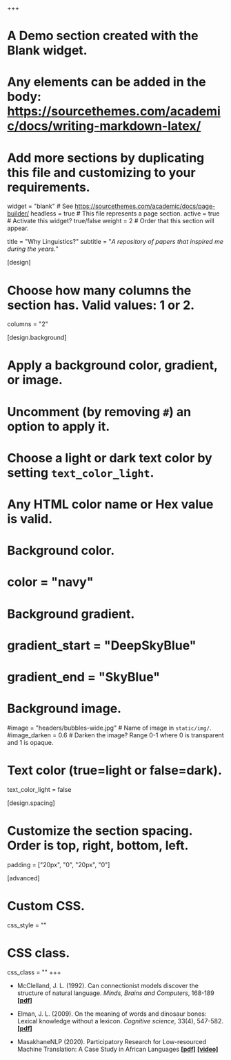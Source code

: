 +++
# A Demo section created with the Blank widget.
# Any elements can be added in the body: https://sourcethemes.com/academic/docs/writing-markdown-latex/
# Add more sections by duplicating this file and customizing to your requirements.

widget = "blank"  # See https://sourcethemes.com/academic/docs/page-builder/
headless = true  # This file represents a page section.
active = true  # Activate this widget? true/false
weight = 2  # Order that this section will appear.

title = "Why Linguistics?"
subtitle = "_A repository of papers that inspired me during the years._"

[design]
  # Choose how many columns the section has. Valid values: 1 or 2.
  columns = "2"

[design.background]
  # Apply a background color, gradient, or image.
  #   Uncomment (by removing `#`) an option to apply it.
  #   Choose a light or dark text color by setting `text_color_light`.
  #   Any HTML color name or Hex value is valid.

  # Background color.
  # color = "navy"
  
  # Background gradient.
  # gradient_start = "DeepSkyBlue"
  # gradient_end = "SkyBlue"
  
  # Background image.
  #image = "headers/bubbles-wide.jpg"  # Name of image in `static/img/`.
  #image_darken = 0.6  # Darken the image? Range 0-1 where 0 is transparent and 1 is opaque.

  # Text color (true=light or false=dark).
  text_color_light = false

[design.spacing]
  # Customize the section spacing. Order is top, right, bottom, left.
  padding = ["20px", "0", "20px", "0"]

[advanced]
 # Custom CSS. 
 css_style = ""
 
 # CSS class.
 css_class = ""
+++

* McClelland, J. L. (1992). Can connectionist models discover the structure of natural language. _Minds, Brains and Computers_, 168-189 [**[pdf]**](https://stanford.edu/~jlmcc/papers/McClelland92.pdf)

* Elman, J. L. (2009). On the meaning of words and dinosaur bones: Lexical knowledge without a lexicon. _Cognitive science_, 33(4), 547-582. [**[pdf]**](https://onlinelibrary.wiley.com/doi/pdf/10.1111/j.1551-6709.2009.01023.x)

* MasakhaneNLP (2020). Participatory Research for Low-resourced Machine Translation: A Case Study in African Languages [**[pdf]**](https://www.aclweb.org/anthology/2020.findings-emnlp.195.pdf) [**[video]**](https://slideslive.com/38940745)
